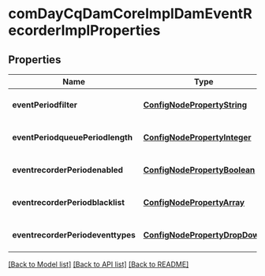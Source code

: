 # comDayCqDamCoreImplDamEventRecorderImplProperties

## Properties
Name | Type | Description | Notes
------------ | ------------- | ------------- | -------------
**eventPeriodfilter** | [**ConfigNodePropertyString**](ConfigNodePropertyString.md) |  | [optional] [default to null]
**eventPeriodqueuePeriodlength** | [**ConfigNodePropertyInteger**](ConfigNodePropertyInteger.md) |  | [optional] [default to null]
**eventrecorderPeriodenabled** | [**ConfigNodePropertyBoolean**](ConfigNodePropertyBoolean.md) |  | [optional] [default to null]
**eventrecorderPeriodblacklist** | [**ConfigNodePropertyArray**](ConfigNodePropertyArray.md) |  | [optional] [default to null]
**eventrecorderPeriodeventtypes** | [**ConfigNodePropertyDropDown**](ConfigNodePropertyDropDown.md) |  | [optional] [default to null]

[[Back to Model list]](../README.md#documentation-for-models) [[Back to API list]](../README.md#documentation-for-api-endpoints) [[Back to README]](../README.md)


